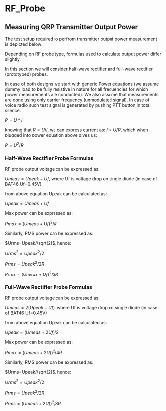 # RF_Probe



## Measuring QRP Transmitter Output Power  

The test setup required to perfrom transmitter output power measurement is depicted below:

Depending on RF probe type, formulas used to calculate output power differ slightly.

In this section we will consider half-wave rectifier and full-wave rectifier (prototyped) probes.

In case of both designs we start with generic Power equations (we assume dummy load to be fully 
resistive in nature for all frequencies for which power measurements are conducted). We also assume
that measurements are done using only carrier frequency (unmodulated signal). In case of voice radio
such test signal is generated by pushing PTT button in total silence.

$P=U*I$

knowing that $R=U/I$, we can express current as: $I=U/R$, which when plugged into power equation above
gives us:

$P=U^2/R$

### Half-Wave Rectifier Probe Formulas

RF probe output voltage can be expressed as:

$Umeas=Upeak - Uf$, where Uf is voltage drop on single diode (in case of BAT46 Uf=0.45V)

from above equation Upeak can be calculated as:

$Upeak=Umeas+Uf$

Max power can be expressed as:

$Pmax=(Umeas+Uf)^2/R$

Similarly, RMS power can be expressed as:

$Urms=Upeak/\sqrt(2)$, hence:

$Urms^2=Upeak^2/2$

$Prms=Upeak^2/2R$

$Prms=(Umeas+Uf)^2/2R$

### Full-Wave Rectifier Probe Formulas

RF probe output voltage can be expressed as:

$Umeas=2(Upeak - Uf)$, where Uf is voltage drop on single diode (in case of BAT46 Uf=0.45V)

from above equation Upeak can be calculated as:

$Upeak=(Umeas+2Uf)/2$

Max power can be expressed as:

$Pmax=(Umeas+2Uf)^2/4R$

Similarly, RMS power can be expressed as:

$Urms=Upeak/\sqrt(2)$, hence:

$Urms^2=Upeak^2/2$

$Prms=Upeak^2/2R$

$Prms=(Umeas+2Uf)^2/8R$